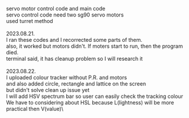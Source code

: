 servo motor control code and main code \
servo control code need two sg90 servo motors\
used turret method\
\
2023.08.21.\
I ran these codes and I recorrected some parts of them.\
also, it worked but motors didn't. If moters start to run, then the program died.\
terminal said, it has cleanup problem so I will research it\
\
2023.08.22.\
I uploaded colour tracker without P.R. and motors\
and also added circle, rectangle and lattice on the screen\
but didn't solve clean up issue yet\
I will add HSV spectrum bar so user can easily check the tracking colour\
We have to considering about HSL because L(lightness) will be more practical then V(value)\

